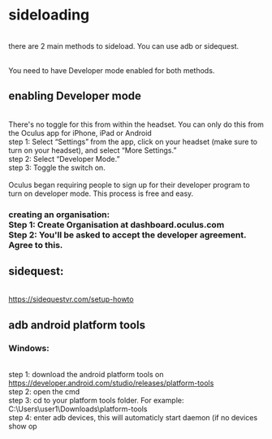 # sideloading
<br />there are 2 main methods to sideload. You can use adb or sidequest.<br />

<br />You need to have Developer mode enabled for both methods.  <br />
## enabling Developer mode
<br />There's no toggle for this from within the headset. You can only do this from the Oculus app for iPhone, iPad or Android<br />step 1: Select &ldquo;Settings&rdquo; from the app, click on your headset (make sure to turn on your headset), and select &ldquo;More Settings.&rdquo;<br />step 2: Select &ldquo;Developer Mode.&rdquo;<br />step 3: Toggle the switch on.<br />
<br />Oculus began requiring people to sign up for their developer program to turn on developer mode. This process is free and easy.<br />

### creating an organisation:<br />Step 1: Create Organisation at dashboard.oculus.com<br />Step 2: You'll be asked to accept the developer agreement. Agree to this.<br />
## sidequest:
 <br />https://sidequestvr.com/setup-howto <br />

  ## adb android platform tools
  
  ### Windows:
 <br />step 1: download the android platform tools on https://developer.android.com/studio/releases/platform-tools<br />step 2: open the cmd<br />step 3: cd to your platform tools folder. For example: C:\Users\user1\Downloads\platform-tools<br />step 4: enter adb devices, this will automaticly start daemon (if no devices show op<br /> </p>
